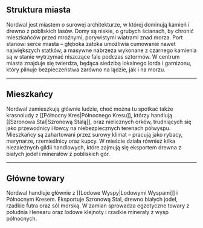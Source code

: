 ## **Struktura miasta**

Nordwal jest miastem o surowej architekturze, w której dominują kamień i drewno z pobliskich lasów. Domy są niskie, o grubych ścianach, by chronić mieszkańców przed mroźnymi, porywistymi wiatrami znad morza. Port stanowi serce miasta – głęboka zatoka umożliwia cumowanie nawet największych statków, a masywne nabrzeża wykonane z czarnego kamienia są w stanie wytrzymać niszczące fale podczas sztormów. W centrum miasta znajduje się twierdza, będąca siedzibą lokalnego lorda i garnizonu, który pilnuje bezpieczeństwa zarówno na lądzie, jak i na morzu.

- - -
## **Mieszkańcy**

Nordwal zamieszkują głównie ludzie, choć można tu spotkać także krasnoludy z [[Północny Kres|Północnego Kresu]], którzy handlują [[Szronowa Stal|Szronową Stalą]], oraz nielicznych orków, trudniących się jako przewodnicy i łowcy na niebezpiecznych terenach półwyspu. Mieszkańcy są zahartowani przez surowy klimat – pracują jako rybacy, marynarze, rzemieślnicy oraz kupcy. W mieście działa również kilka niezależnych gildii handlowych, które zajmują się eksportem drewna z białych jodeł i minerałów z pobliskich gór.

- - -
## **Główne towary**

Nordwal handluje głównie z [[Lodowe Wyspy|Lodowymi Wyspami]] i Północnym Kresem. Eksportuje Szronową Stal, drewno białych jodeł, rzadkie futra oraz sól morską. W zamian sprowadza egzotyczne towary z południa Henearu oraz lodowe klejnoty i rzadkie minerały z wysp północnych.